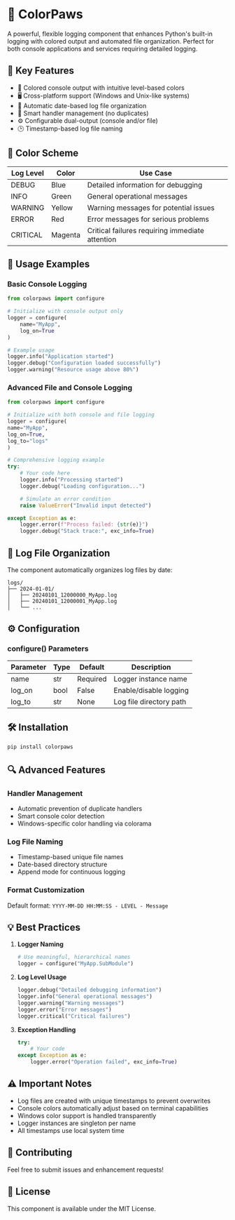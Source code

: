 # 🐾 ColorPaws

A powerful, flexible logging component that enhances Python's built-in logging with colored output and automated file organization. Perfect for both console applications and services requiring detailed logging.

## 🌟 Key Features

- 🎨 Colored console output with intuitive level-based colors
- 🖥️ Cross-platform support (Windows and Unix-like systems)
- 📁 Automatic date-based log file organization
- 🔄 Smart handler management (no duplicates)
- ⚙️ Configurable dual-output (console and/or file)
- 🕒 Timestamp-based log file naming

## 🎨 Color Scheme

| Log Level | Color    | Use Case |
|-----------|----------|----------|
| DEBUG     | Blue     | Detailed information for debugging |
| INFO      | Green    | General operational messages |
| WARNING   | Yellow   | Warning messages for potential issues |
| ERROR     | Red      | Error messages for serious problems |
| CRITICAL  | Magenta  | Critical failures requiring immediate attention |

## 📘 Usage Examples

### Basic Console Logging

```python
from colorpaws import configure

# Initialize with console output only
logger = configure(
    name="MyApp",
    log_on=True
)

# Example usage
logger.info("Application started")
logger.debug("Configuration loaded successfully")
logger.warning("Resource usage above 80%")
```

### Advanced File and Console Logging

```python
from colorpaws import configure

# Initialize with both console and file logging
logger = configure(
name="MyApp",
log_on=True,
log_to="logs"
)

# Comprehensive logging example
try:
    # Your code here
    logger.info("Processing started")
    logger.debug("Loading configuration...")

    # Simulate an error condition
    raise ValueError("Invalid input detected")

except Exception as e:
    logger.error(f"Process failed: {str(e)}")
    logger.debug("Stack trace:", exc_info=True)
```

## 📁 Log File Organization

The component automatically organizes log files by date:

```
logs/
├── 2024-01-01/
│   ├── 20240101_12000000_MyApp.log
│   ├── 20240101_12000001_MyApp.log
│   └── ...
```

## ⚙️ Configuration

### configure() Parameters

| Parameter    | Type    | Default | Description |
|-------------|---------|---------|-------------|
| name        | str     | Required| Logger instance name |
| log_on      | bool    | False   | Enable/disable logging |
| log_to      | str     | None    | Log file directory path |

## 🛠️ Installation

```bash
pip install colorpaws
```

## 🔍 Advanced Features

### Handler Management
- Automatic prevention of duplicate handlers
- Smart console color detection
- Windows-specific color handling via colorama

### Log File Naming
- Timestamp-based unique file names
- Date-based directory structure
- Append mode for continuous logging

### Format Customization
Default format: `YYYY-MM-DD HH:MM:SS - LEVEL - Message`

## 💡 Best Practices

1. **Logger Naming**
   ```python
   # Use meaningful, hierarchical names
   logger = configure("MyApp.SubModule")
   ```

2. **Log Level Usage**
   ```python
   logger.debug("Detailed debugging information")
   logger.info("General operational messages")
   logger.warning("Warning messages")
   logger.error("Error messages")
   logger.critical("Critical failures")
   ```

3. **Exception Handling**
   ```python
   try:
       # Your code
   except Exception as e:
       logger.error("Operation failed", exc_info=True)
   ```

## ⚠️ Important Notes

- Log files are created with unique timestamps to prevent overwrites
- Console colors automatically adjust based on terminal capabilities
- Windows color support is handled transparently
- Logger instances are singleton per name
- All timestamps use local system time

## 🤝 Contributing

Feel free to submit issues and enhancement requests!

## 📄 License

This component is available under the MIT License.
